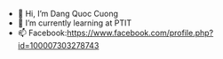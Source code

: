- 👋 Hi, I’m Dang Quoc Cuong
- 🌱 I’m currently learning at PTIT
- 📫 Facebook:https://www.facebook.com/profile.php?id=100007303278743

<!---
CuongCC1/CuongCC1 is a ✨ special ✨ repository because its `README.md` (this file) appears on your GitHub profile.
You can click the Preview link to take a look at your changes.
--->
